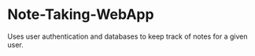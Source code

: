 # Note-Taking-WebApp
Uses user authentication and databases to keep track of notes for a given user.
